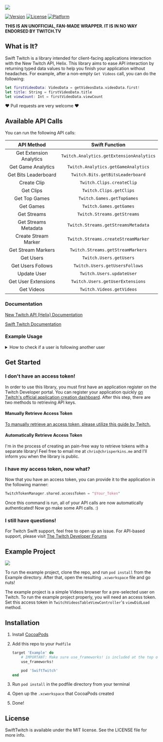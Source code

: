 ![](https://github.com/Chris-Perkins/SwiftTwitch/raw/master/Readme_Imgs/SwiftTwitch.jpg)

[![Version](https://img.shields.io/cocoapods/v/SwiftTwitch.svg?style=flat)](https://cocoapods.org/pods/SwiftTwitch)
[![License](https://img.shields.io/cocoapods/l/SwiftTwitch.svg?style=flat)](https://cocoapods.org/pods/SwiftTwitch)
[![Platform](https://img.shields.io/cocoapods/p/SwiftTwitch.svg?style=flat)](https://cocoapods.org/pods/SwiftTwitch)

**THIS IS AN UNOFFICIAL, FAN-MADE WRAPPER. IT IS IN NO WAY ENDORSED BY TWITCH.TV**

## What is It?

Swift Twitch is a library intended for client-facing applications interaction with the New Twitch API, Helix. This library aims to ease API interaction by returning typed data values to help you finish your application without headaches.
For example, after a non-empty `Get Videos` call, you can do the following:

```Swift
let firstVideoData: VideoData = getVideosData.videoData.first!
let title: String = firstVideoData.title
let viewCount: Int = firstVideoData.viewCount
```

❤️ Pull requests are very welcome ❤️

## Available API Calls

You can run the following API calls:

| API Method | Swift Function |  
|:-:|:-:|  
Get Extension Analytics | `Twitch.Analytics.getExtensionAnalytics`
Get Game Analytics | `Twitch.Analytics.getGameAnalytics`
Get Bits Leaderboard | `Twitch.Bits.getBitsLeaderboard`
Create Clip | `Twitch.Clips.createClip`
Get Clips | `Twitch.Clips.getClips`
Get Top Games | `Twitch.Games.getTopGames`
Get Games | `Twitch.Games.getGames`
Get Streams | `Twitch.Streams.getStreams`
Get Streams Metadata | `Twitch.Streams.getStreamsMetadata`
Create Stream Marker | `Twitch.Streams.createStreamMarker`
Get Stream Markers | `Twitch.Streams.getStreamMarkers`
Get Users | `Twitch.Users.getUsers`
Get Users Follows | `Twitch.Users.getUsersFollows`
Update User | `Twitch.Users.updateUser`
Get User Extensions | `Twitch.Users.getUserExtensions`
Get Videos | `Twitch.Videos.getVideos`

### Documentation

[New Twitch API (Helix) Documentation](https://dev.twitch.tv/docs/api/reference/)

[Swift Twitch Documentation](https://htmlpreview.github.io/?https://github.com/Chris-Perkins/SwiftTwitch/blob/master/docs/index.html)

### Example Usage

<details>  
<summary>How to check if a user is following another user</summary>  

```Swift
import SwiftTwitch

class AwesomeClass {
    func spectacularFunction() {
        TwitchTokenManager.shared.accessToken = "$SomeValidToken"

        let user1Id = "1234"
        let user2Id = "5678"
        Twitch.Users.getUsersFollows(followerId: user1Id, followedId: user2Id) { result in 
            switch result {
            case .success(let getUsersFollowsData):
                /* If the total = 1, we know that user1 is following user2 
                   as it is documented in the Twitch API docs. */
                if getUsersFollowsData.total == 1 {
                    print("User \(user1Id) is following user \(user2Id)!")
                } else {
                    print("User \(user1Id) is not following user \(user2Id)")
                }
            case .failure(let data, let response, let error):
                print("The API call failed! Unable to determine relationship.")
            }
        }
    }
}

```
</details>

## Get Started

### I don't have an access token!

In order to use this library, you must first have an application register on the Twitch Developer portal. You can register your application quickly [on Twitch's official application creation dashboard](https://glass.twitch.tv/console/apps/create). After this step, there are two methods to retrieving API keys.

#### Manually Retrieve Access Token

[To manually retrieve an access token, please utilize this guide by Twitch.](https://dev.twitch.tv/docs/authentication/getting-tokens-oauth/#oauth-implicit-code-flow)

#### Automatically Retrieve Access Token

I'm in the process of creating an pain-free way to retrieve tokens with a separate library! Feel free to email me at `chris@chrisperkins.me` and I'll inform you when the library is public.

### I have my access token, now what?

Now that you have an access token, you can provide it to the application in the following manner:

```Swift
TwitchTokenManager.shared.accessToken = "$Your_Token"
```

Once this command is run, all of your API calls are now automatically authenticated! Now go make some API calls. :)

### I still have questions!

For Twitch Swift support, feel free to open up an issue. For API-based support, please visit [The Twitch Developer Forums](https://discuss.dev.twitch.tv/)

## Example Project

![](https://github.com/Chris-Perkins/SwiftTwitch/raw/master/Readme_Imgs/ExampleProject)

To run the example project, clone the repo, and run `pod install` from the Example directory. After that, open the resulting `.xcworkspace` file and go nuts!

The example project is a simple Videos browser for a pre-selected user on Twitch. To run the example project properly, you will need an access token. Set this access token in `TwitchVideosTableViewController`'s `viewDidLoad` method. 


## Installation

1. Install [CocoaPods](https://cocoapods.org)
1. Add this repo to your `Podfile`

	```ruby
	target 'Example' do
		# IMPORTANT: Make sure use_frameworks! is included at the top of the file
		use_frameworks!

		pod 'SwiftTwitch'
	end
	```
1. Run `pod install` in the podfile directory from your terminal
1. Open up the `.xcworkspace` that CocoaPods created
1. Done!

## License

SwiftTwitch is available under the MIT license. See the LICENSE file for more info.
